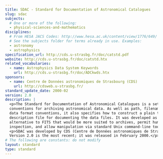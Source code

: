```yaml
---
title: SDAC - Standard for Documentation of Astronomical Catalogues
slug: sdac
subjects:
  # One or more of the following:
  - physical-sciences-and-mathematics
disciplines:
  # From HESA JACS Codes: http://www.hesa.ac.uk/content/view/1776/649/
  # See the subjects folder for terms already in use. Examples:
  - astronomy
  - astrophysics
specification_url: http://cds.u-strasbg.fr/doc/catstd.pdf
website: http://cds.u-strasbg.fr/doc/catstd.htx
related_vocabularies:
  - name: Astrophysics Data System Keywords
    url: http://cds.u-strasbg.fr/doc/ADCkwds.htx
sponsors:
  - name: Centre de Données astronomiques de Strasbourg (CDS)
    url: http://cdsweb.u-strasbg.fr/
standard_update_date: 2000-02
version: 2.0
description: |
  <p>The Standard for Documentation of Astronomical Catalogues is a set of
  conventions for archiving astronomical data. As well as path, filename and
  data format conventions, it also specifies how to construct a plain text
  description file for documenting the data files. It was developed as an
  alternative to FITS that would be more suited to archives, permit human
  inspection, and allow manipulation via standard Unix command-line tools.</p>
  <p>SDAC was developed by CDS (Centre de Données astronomiques de Strasbourg).
  Version 2.0 is the most recent; it was released in February 2000.</p>
# The following are constants: do not modify
layout: standard
type: standard
---
```

